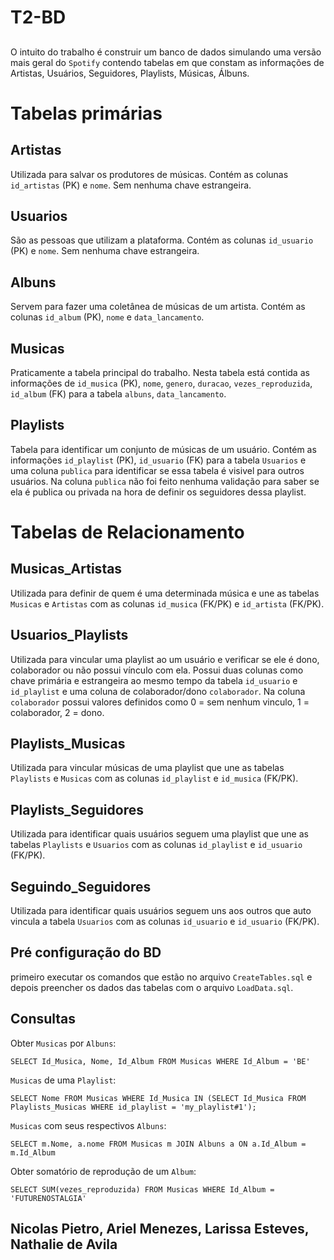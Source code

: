 # T2-BD

##
O intuito do trabalho é construir um banco de dados simulando uma versão mais geral do `Spotify` contendo tabelas em que constam as informações de Artistas, Usuários, Seguidores, Playlists, Músicas, Álbuns.

# Tabelas primárias
## Artistas
Utilizada para salvar os produtores de músicas. Contém as colunas `id_artistas` (PK) e `nome`. Sem nenhuma chave estrangeira.

## Usuarios
São as pessoas que utilizam a plataforma. Contém as colunas `id_usuario` (PK) e `nome`. Sem nenhuma chave estrangeira.

## Albuns
Servem para fazer uma coletânea de músicas de um artista. Contém as colunas `id_album` (PK), `nome` e `data_lancamento`.

## Musicas
Praticamente a tabela principal do trabalho. Nesta tabela está contida as informações de `id_musica` (PK), `nome`, `genero`, `duracao`,
`vezes_reproduzida`, `id_album` (FK) para a tabela `albuns`, `data_lancamento`.

## Playlists
Tabela para identificar um conjunto de músicas de um usuário. Contém as informações `id_playlist` (PK), `id_usuario` (FK) para a tabela `Usuarios` e uma coluna `publica` para identificar se essa tabela é visivel para outros usuários. Na coluna `publica` não foi feito nenhuma validação para saber se ela é publica ou privada na hora de definir os seguidores dessa playlist.

# Tabelas de Relacionamento
## Musicas_Artistas
Utilizada para definir de quem é uma determinada música e une as tabelas `Musicas` e `Artistas` com as colunas `id_musica` (FK/PK) e `id_artista` (FK/PK).

## Usuarios_Playlists
Utilizada para vincular uma playlist ao um usuário e verificar se ele é dono, colaborador ou não possui vínculo com ela. Possui duas colunas como chave primária e estrangeira ao mesmo tempo da tabela `id_usuario` e `id_playlist` e uma coluna de colaborador/dono `colaborador`.
Na coluna `colaborador` possui valores definidos como 0 = sem nenhum vinculo, 1 = colaborador, 2 = dono.

## Playlists_Musicas
Utilizada para vincular músicas de uma playlist que une as tabelas `Playlists` e `Musicas` com as colunas `id_playlist` e `id_musica` (FK/PK).

## Playlists_Seguidores
Utilizada para identificar quais usuários seguem uma playlist que une as tabelas `Playlists` e `Usuarios` com as colunas `id_playlist` e `id_usuario` (FK/PK).

## Seguindo_Seguidores
Utilizada para identificar quais usuários seguem uns aos outros que auto vincula a tabela `Usuarios` com as colunas `id_usuario` e `id_usuario` (FK/PK).

## Pré configuração do BD
primeiro executar os comandos que estão no arquivo `CreateTables.sql` e depois preencher os dados das tabelas com o arquivo `LoadData.sql`.

## Consultas
Obter `Musicas` por `Albuns`:
```
SELECT Id_Musica, Nome, Id_Album FROM Musicas WHERE Id_Album = 'BE'
```

`Musicas` de uma `Playlist`:
```
SELECT Nome FROM Musicas WHERE Id_Musica IN (SELECT Id_Musica FROM Playlists_Musicas WHERE id_playlist = 'my_playlist#1');
```

`Musicas` com seus respectivos `Albuns`:
```
SELECT m.Nome, a.nome FROM Musicas m JOIN Albuns a ON a.Id_Album = m.Id_Album
```

Obter somatório de reprodução de um `Album`:
```
SELECT SUM(vezes_reproduzida) FROM Musicas WHERE Id_Album = 'FUTURENOSTALGIA'
```

## Nicolas Pietro, Ariel Menezes, Larissa Esteves, Nathalie de Avila

